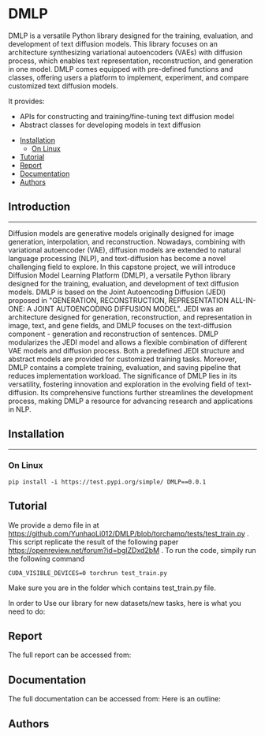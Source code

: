 # DMLP
DMLP is a versatile Python library designed for the training, evaluation, and development of text diffusion models. This library focuses on an architecture synthesizing variational autoencoders (VAEs) with diffusion process, which enables text representation, reconstruction, and generation in one model. DMLP comes equipped with pre-defined functions and classes, offering users a platform to implement, experiment, and compare customized text diffusion models.

It provides:

- APIs for constructing and training/fine-tuning text diffusion model 
- Abstract classes for developing models in text diffusion


   
<!-- toc -->

- [Installation](#installation)
  - [On Linux](#on-linux)
- [Tutorial](#Tutorial)
- [Report](#Report)
- [Documentation](#Documentation)
- [Authors](#Authors)


## Introduction
----------------------
Diffusion models are generative models originally designed for image generation, interpolation, and reconstruction. Nowadays, combining with variational autoencoder (VAE), diffusion models are extended to natural language processing (NLP), and text-diffusion has become a novel challenging field to explore. In this capstone project, we will introduce Diffusion Model Learning Platform (DMLP), a versatile Python library designed for the training, evaluation, and development of text diffusion models.
DMLP is based on the Joint Autoencoding Diffusion (JEDI) proposed in "GENERATION, RECONSTRUCTION, REPRESENTATION
ALL-IN-ONE: A JOINT AUTOENCODING DIFFUSION MODEL". JEDI was an architecture designed for generation, reconstruction, and representation in image, text, and gene fields, and DMLP focuses on the text-diffusion component - generation and reconstruction of sentences.
DMLP modularizes the JEDI model and allows a flexible combination of different VAE models and diffusion process. Both a predefined JEDI structure and abstract models are provided for customized training tasks. Moreover, DMLP contains a complete training, evaluation, and saving pipeline that reduces implementation workload. The significance of DMLP lies in its versatility, fostering innovation and exploration in the evolving field of text-diffusion. Its comprehensive functions further streamlines the development process, making DMLP a resource for advancing research and applications in NLP.


<!-- tocstop -->

## Installation
----------------------
### On Linux
```
pip install -i https://test.pypi.org/simple/ DMLP==0.0.1
```

## Tutorial
We provide a demo file in at https://github.com/YunhaoLi012/DMLP/blob/torchamp/tests/test_train.py . This script replicate the result of the following paper https://openreview.net/forum?id=bgIZDxd2bM . To run the code, simpily run the following command
```
CUDA_VISIBLE_DEVICES=0 torchrun test_train.py
```
Make sure you are in the folder which contains test_train.py file. 

In order to Use our library for new datasets/new tasks, here is what you need to do:

## Report
The full report can be accessed from: 

## Documentation
The full documentation can be accessed from: 
Here is an outline:

## Authors


